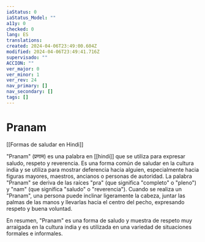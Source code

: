 ```yaml
---
iaStatus: 0
iaStatus_Model: ""
a11y: 0
checked: 0
lang: ES
translations: 
created: 2024-04-06T23:49:00.604Z
modified: 2024-04-06T23:49:41.716Z
supervisado: ""
ACCION: ""
ver_major: 0
ver_minor: 1
ver_rev: 24
nav_primary: []
nav_secondary: []
tags: []
---
```

# Pranam

[[Formas de saludar en Hindi]]

"Pranam" (प्रणाम) es una palabra en [[hindi]] que se utiliza para expresar saludo, respeto y reverencia. Es una forma común de saludar en la cultura india y se utiliza para mostrar deferencia hacia alguien, especialmente hacia figuras mayores, maestros, ancianos o personas de autoridad. La palabra "Pranam" se deriva de las raíces "pra" (que significa "completo" o "pleno") y "nam" (que significa "saludo" o "reverencia"). Cuando se realiza un "Pranam", una persona puede inclinar ligeramente la cabeza, juntar las palmas de las manos y llevarlas hacia el centro del pecho, expresando respeto y buena voluntad.

En resumen, "Pranam" es una forma de saludo y muestra de respeto muy arraigada en la cultura india y es utilizada en una variedad de situaciones formales e informales.